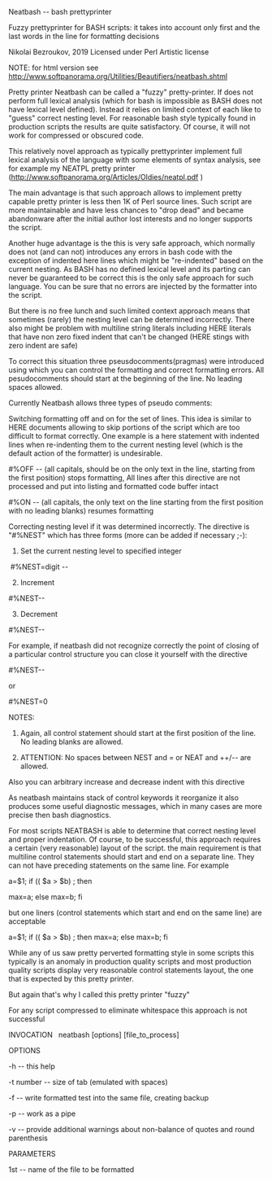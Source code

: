 Neatbash -- bash prettyprinter 

  Fuzzy prettyprinter for BASH scripts: it takes into account only first and the last words in the line for formatting decisions

  Nikolai Bezroukov, 2019
  Licensed under Perl Artistic license
  
  NOTE: for html version see http://www.softpanorama.org/Utilities/Beautifiers/neatbash.shtml
  
 Pretty printer Neatbash can be called a "fuzzy" pretty-printer. If does not perform full lexical analysis (which for bash is impossible  as BASH does not have lexical level defined). Instead it relies on limited context of each like to "guess" correct nesting level.   For reasonable bash style typically found in production scripts the results are quite satisfactory. Of course, it will not work for compressed or obscured code.
 
This relatively novel approach as typically prettyprinter implement full lexical analysis of the language with some elements of syntax analysis, see for example my NEATPL pretty printer (http://www.softpanorama.org/Articles/Oldies/neatpl.pdf )

The main advantage is that such approach allows to implement pretty capable pretty printer is less then 1K of Perl source lines. Such script are more maintainable and have less chances to "drop dead" and became abandonware after the initial author lost interests and no longer supports the script. 

Another huge advantage is the this is  very safe approach, which normally does not (and can not) introduces any errors in bash code with the exception of indented here lines which might be "re-indented" based on the current nesting.  As BASH has no defined lexical level and its parting can never be guaranteed to be  correct this is the only safe approach for such language. You can be sure that no errors are injected by the formatter into the script. 

But there is no free lunch and such limited context approach means that sometimes (rarely) the nesting level can be determined incorrectly.  There also might be problem with multiline string literals including HERE literals that have non zero fixed indent that can't be changed (HERE stings with zero indent are safe) 

To correct this situation three pseusdocomments(pragmas)  were introduced using which you can control the formatting and correct formatting errors. All pesudocomments should start at the beginning of the line. No leading spaces allowed. 

Currently Neatbash allows three types of pseudo comments:

Switching formatting off and on for the set of lines. This idea is similar to HERE documents allowing to skip portions of the script which are too difficult to format correctly. One example is a here statement with indented lines when re-indenting them to the current nesting level (which is the default action of the formatter)  is undesirable. 

  #%OFF -- (all capitals, should be on the only text in the line, starting from the first position) stops formatting, All lines after this directive are not processed and put into listing and formatted code buffer intact
  
  #%ON -- (all capitals, the  only text on the line starting from the first position with no leading blanks) resumes formatting

Correcting nesting level if it was determined incorrectly. The directive is "#%NEST" which has three forms (more can be added if necessary ;-): 

1. Set the current nesting level to specified integer 

 #%NEST=digit --

2. Increment

#%NEST--

3. Decrement

#%NEST--

For example, if neatbash did not recognize correctly the  point of closing of a particular control structure you can close it yourself with the directive

#%NEST-- 

or 

#%NEST=0 

NOTES: 

1. Again, all control statement should start at the first position of the line. No leading blanks are allowed. 

2. ATTENTION: No spaces between NEST and = or NEAT and ++/-- are allowed.

Also you can arbitrary increase and decrease indent with this directive

As neatbash maintains stack of control keywords it reorganize it also produces some useful diagnostic messages, which in many cases are more precise then  bash diagnostics. 

For most scripts NEATBASH is able to determine that correct nesting level and proper indentation. Of course, to be successful, this approach requires a certain (very reasonable) layout of the script. the main requirement is that multiline control statements should start and end on a separate line. They can not have preceding statements on the same line. For example 

a=$1; if (( $a > $b) ; then 

max=a; else max=b; fi

but one liners (control statements which start and end on the same line) are acceptable 

a=$1; if (( $a > $b) ; then max=a; else max=b; fi

While any of us saw pretty perverted formatting style in some scripts this typically is an anomaly in production quality scripts and most production quality scripts display very reasonable control statements layout, the one that is expected by this pretty printer.  

But again that's why I called this pretty printer "fuzzy"

For any script compressed to eliminate whitespace this approach is not successful

INVOCATION
 
       neatbash [options] [file_to_process]

OPTIONS

  -h -- this help
  
  -t number -- size of tab (emulated with spaces)
  
  -f -- write formatted test into the same file, creating backup
  
  -p -- work as a pipe
  
  -v -- provide additional warnings about non-balance of quotes and round parenthesis 

PARAMETERS

  1st -- name of the file to be formatted

